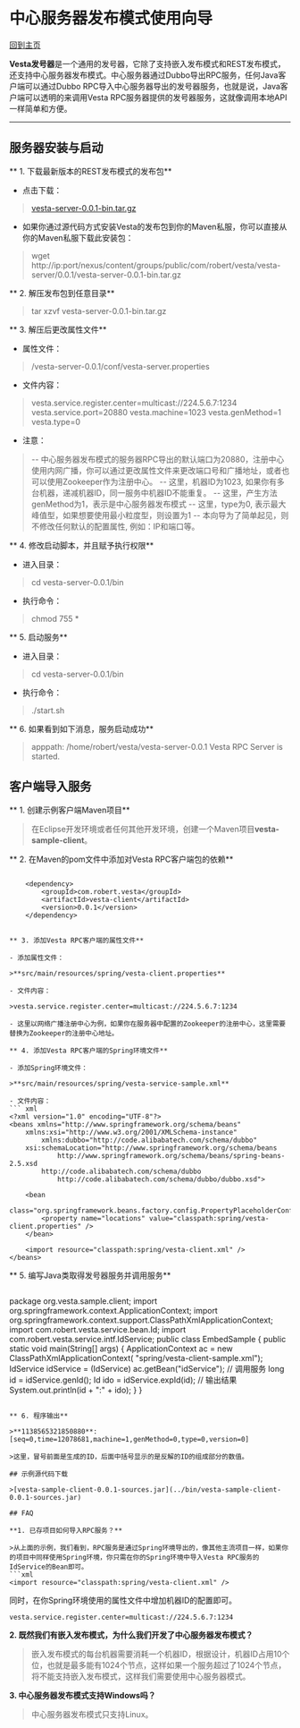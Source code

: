 # 中心服务器发布模式使用向导

[回到主页](Vesta.html)

**Vesta发号器**是一个通用的发号器，它除了支持嵌入发布模式和REST发布模式，还支持中心服务器发布模式。中心服务器通过Dubbo导出RPC服务，任何Java客户端可以通过Dubbo RPC导入中心服务器导出的发号器服务，也就是说，Java客户端可以透明的来调用Vesta RPC服务器提供的发号器服务，这就像调用本地API一样简单和方便。

-------------------

## 服务器安装与启动

** 1. 下载最新版本的REST发布模式的发布包**

- 点击下载：

>[vesta-server-0.0.1-bin.tar.gz](../bin/vesta-server-0.0.1-bin.tar.gz)

- 如果你通过源代码方式安装Vesta的发布包到你的Maven私服，你可以直接从你的Maven私服下载此安装包：

>wget http://ip:port/nexus/content/groups/public/com/robert/vesta/vesta-server/0.0.1/vesta-server-0.0.1-bin.tar.gz

** 2. 解压发布包到任意目录**

>tar xzvf vesta-server-0.0.1-bin.tar.gz

** 3. 解压后更改属性文件**

- 属性文件：

>/vesta-server-0.0.1/conf/vesta-server.properties

- 文件内容：

>vesta.service.register.center=multicast://224.5.6.7:1234
vesta.service.port=20880
vesta.machine=1023
vesta.genMethod=1
vesta.type=0

- 注意：

>-- 中心服务器发布模式的服务器RPC导出的默认端口为20880，注册中心使用内网广播，你可以通过更改属性文件来更改端口号和广播地址，或者也可以使用Zookeeper作为注册中心。
 -- 这里，机器ID为1023, 如果你有多台机器，递减机器ID，同一服务中机器ID不能重复。
 -- 这里，产生方法genMethod为1，表示是中心服务器发布模式
 -- 这里，type为0, 表示最大峰值型，如果想要使用最小粒度型，则设置为1
 -- 本向导为了简单起见，则不修改任何默认的配置属性, 例如：IP和端口等。

** 4. 修改启动脚本，并且赋予执行权限**

- 进入目录：

>cd vesta-server-0.0.1/bin

- 执行命令：

>chmod 755 *

** 5. 启动服务**

- 进入目录：

>cd vesta-server-0.0.1/bin

- 执行命令：

>./start.sh

** 6. 如果看到如下消息，服务启动成功**

>apppath: /home/robert/vesta/vesta-server-0.0.1
Vesta RPC Server is started.

## 客户端导入服务

** 1. 创建示例客户端Maven项目**

> 在Eclipse开发环境或者任何其他开发环境，创建一个Maven项目**vesta-sample-client**。

** 2. 在Maven的pom文件中添加对Vesta RPC客户端包的依赖**

>``` xml
		<dependency>
			<groupId>com.robert.vesta</groupId>
			<artifactId>vesta-client</artifactId>
			<version>0.0.1</version>
		</dependency>
```

** 3. 添加Vesta RPC客户端的属性文件**

- 添加属性文件：

>**src/main/resources/spring/vesta-client.properties**

- 文件内容：

>vesta.service.register.center=multicast://224.5.6.7:1234

- 这里以网络广播注册中心为例，如果你在服务器中配置的Zookeeper的注册中心，这里需要替换为Zookeeper的注册中心地址。

** 4. 添加Vesta RPC客户端的Spring环境文件**

- 添加Spring环境文件：

>**src/main/resources/spring/vesta-service-sample.xml**

- 文件内容：
``` xml
<?xml version="1.0" encoding="UTF-8"?>
<beans xmlns="http://www.springframework.org/schema/beans"
	xmlns:xsi="http://www.w3.org/2001/XMLSchema-instance" 
        xmlns:dubbo="http://code.alibabatech.com/schema/dubbo"
	xsi:schemaLocation="http://www.springframework.org/schema/beans
            http://www.springframework.org/schema/beans/spring-beans-2.5.xsd
	    http://code.alibabatech.com/schema/dubbo 
            http://code.alibabatech.com/schema/dubbo/dubbo.xsd">

	<bean
		class="org.springframework.beans.factory.config.PropertyPlaceholderConfigurer">
		<property name="locations" value="classpath:spring/vesta-client.properties" />
	</bean>

	<import resource="classpath:spring/vesta-client.xml" />
</beans>
```

** 5. 编写Java类取得发号器服务并调用服务**

>``` java
package org.vesta.sample.client;
import org.springframework.context.ApplicationContext;
import org.springframework.context.support.ClassPathXmlApplicationContext;
import com.robert.vesta.service.bean.Id;
import com.robert.vesta.service.intf.IdService;
public class EmbedSample {
	public static void main(String[] args) {
		ApplicationContext ac = new ClassPathXmlApplicationContext(
				"spring/vesta-client-sample.xml");
		IdService idService = (IdService) ac.getBean("idService");
        // 调用服务
		long id = idService.genId();
		Id ido = idService.expId(id);
        // 输出结果
		System.out.println(id + ":" + ido);
	}
}
```

** 6. 程序输出**

>**1138565321850880**:[seq=0,time=12078681,machine=1,genMethod=0,type=0,version=0]

>这里，冒号前面是生成的ID，后面中括号显示的是反解的ID的组成部分的数值。

## 示例源代码下载

>[vesta-sample-client-0.0.1-sources.jar](../bin/vesta-sample-client-0.0.1-sources.jar)

## FAQ

**1. 已存项目如何导入RPC服务？**

>从上面的示例，我们看到，RPC服务是通过Spring环境导出的，像其他主流项目一样，如果你的项目中同样使用Spring环境，你只需在你的Spring环境中导入Vesta RPC服务的IdService的Bean即可。
```xml
<import resource="classpath:spring/vesta-client.xml" />
```
同时，在你Spring环境使用的属性文件中增加机器ID的配置即可。
```properties
vesta.service.register.center=multicast://224.5.6.7:1234
```

**2. 既然我们有嵌入发布模式，为什么我们开发了中心服务器发布模式？**

> 嵌入发布模式的每台机器需要消耗一个机器ID，根据设计，机器ID占用10个位，也就是最多能有1024个节点，这样如果一个服务超过了1024个节点，将不能支持嵌入发布模式，这样我们需要使用中心服务器模式。

**3. 中心服务器发布模式支持Windows吗？**

> 中心服务器发布模式只支持Linux。

